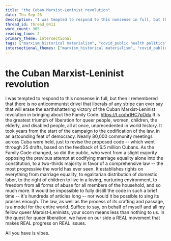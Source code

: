 ```yaml
---
title: "the Cuban Marxist-Leninist revolution"
date: Thu Sep 26
description: "I was tempted to respond to this nonsense in full, but then I remembered that there is no anticommunist drivel that liberals of any stripe can ever say that..."
thread_id: thread_0411
word_count: 305
reading_time: 2
primary_theme: intersectional
tags: ["marxism_historical materialism", "covid_public health politics", "organizational theory"]
intersectional_themes: ["marxism_historical materialism", "covid_public health politics", "organizational theory"]
---
```


# the Cuban Marxist-Leninist revolution

I was tempted to respond to this nonsense in full, but then I remembered that there is no anticommunist drivel that liberals of any stripe can ever say that will erase the earthshattering victory of the Cuban Marxist-Leninist revolution in bringing about the Family Code. https://t.co/hrIHC7pOdu It is the greatest triumph of liberation for queer people, women, children, the elderly, and disabled people, all at once, unprecedented in world history. It took years from the start of the campaign to the codification of the law, in an astounding feat of democracy. Nearly 80,000 community meetings across Cuba were held, just to revise the proposed code -- which went through 25 drafts, based on the feedback of 6.5 million Cubans. As the Family Code changed, so did the public, who went from a slight majority opposing the previous attempt at codifying marriage equality alone into the constitution, to a two-thirds majority in favor of a comprehensive law -- the most progressive the world has ever seen. It establishes rights on everything from marriage equality, to egalitarian distribution of domestic labor, to the right of children to live in a loving, nurturing environment, to freedom from all forms of abuse for all members of the household, and so much more. It would be impossible to fully distill the code in such a brief time -- it's hundreds of articles long -- nor would it be possible to sing its praises enough. The law, as well as the process of its crafting and passage, is a model for the entire world. Suffice to say, on behalf of myself and all my fellow queer Marxist-Leninists, your scorn means less than nothing to us. In the quest for queer liberation, we have on our side a REAL movement that makes REAL progress on REAL issues.

All you have is vibes.